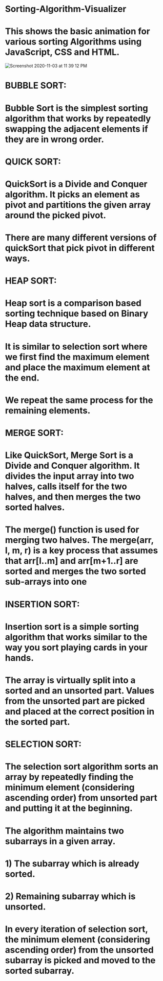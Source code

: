 # Sorting-Algorithm-Visualizer
# This shows the basic animation for various sorting Algorithms using JavaScript, CSS and HTML.

![Screenshot 2020-11-03 at 11 39 12 PM](https://user-images.githubusercontent.com/56688354/98024075-c9a00080-1e2d-11eb-8934-7d8bee1c711a.png)


# BUBBLE SORT:
# Bubble Sort is the simplest sorting algorithm that works by repeatedly swapping the adjacent elements if they are in wrong order.

# QUICK SORT:
# QuickSort is a Divide and Conquer algorithm. It picks an element as pivot and partitions the given array around the picked pivot. 
# There are many different versions of quickSort that pick pivot in different ways.

# HEAP SORT:
# Heap sort is a comparison based sorting technique based on Binary Heap data structure. 
# It is similar to selection sort where we first find the maximum element and place the maximum element at the end. 
# We repeat the same process for the remaining elements.

# MERGE SORT:
# Like QuickSort, Merge Sort is a Divide and Conquer algorithm. It divides the input array into two halves, calls itself for the two halves, and then merges the two sorted halves. 
# The merge() function is used for merging two halves. The merge(arr, l, m, r) is a key process that assumes that arr[l..m] and arr[m+1..r] are sorted and merges the two sorted sub-arrays into one

# INSERTION SORT:
# Insertion sort is a simple sorting algorithm that works similar to the way you sort playing cards in your hands. 
# The array is virtually split into a sorted and an unsorted part. Values from the unsorted part are picked and placed at the correct position in the sorted part.

# SELECTION SORT:
# The selection sort algorithm sorts an array by repeatedly finding the minimum element (considering ascending order) from unsorted part and putting it at the beginning. 
# The algorithm maintains two subarrays in a given array.

#    1) The subarray which is already sorted.
#    2) Remaining subarray which is unsorted.

# In every iteration of selection sort, the minimum element (considering ascending order) from the unsorted subarray is picked and moved to the sorted subarray.

